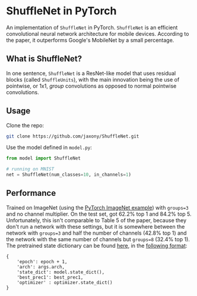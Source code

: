 # ShuffleNet in PyTorch
An implementation of `ShuffleNet` in PyTorch. `ShuffleNet` is an efficient convolutional neural network architecture for mobile devices. According to the paper, it outperforms Google's MobileNet by a small percentage.

## What is ShuffleNet?
In one sentence, `ShuffleNet` is a ResNet-like model that uses residual blocks (called `ShuffleUnits`), with the main innovation being the use of pointwise, or 1x1, *group* convolutions as opposed to normal pointwise convolutions.

## Usage
Clone the repo:
```bash
git clone https://github.com/jaxony/ShuffleNet.git
```

Use the model defined in `model.py`:
```python
from model import ShuffleNet

# running on MNIST
net = ShuffleNet(num_classes=10, in_channels=1)
```

## Performance

Trained on ImageNet (using the [PyTorch ImageNet example][imagenet]) with
`groups=3` and no channel multiplier. On the test set, got 62.2% top 1 and
84.2% top 5. Unfortunately, this isn't comparable to Table 5 of the paper,
because they don't run a network with these settings, but it is somewhere
between the network with `groups=3` and half the number of channels (42.8%
top 1) and the network with the same number of channels but `groups=8`
(32.4% top 1). The pretrained state dictionary can be found [here][tar], in
the [following
format](://github.com/pytorch/examples/blob/master/imagenet/main.py#L165-L171):

```
{
    'epoch': epoch + 1,
    'arch': args.arch,
    'state_dict': model.state_dict(),
    'best_prec1': best_prec1,
    'optimizer' : optimizer.state_dict()
}
```

[tar]: https://drive.google.com/file/d/12oGJsyDgp51LhQ7FOzKxF9nBsutLkE6V/view?usp=sharing
[imagenet]: https://github.com/pytorch/examples/tree/master/imagenet
